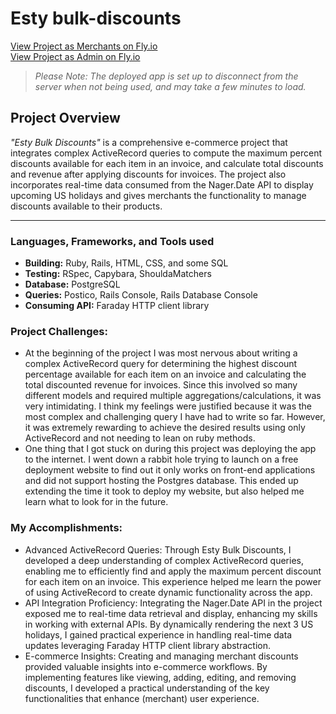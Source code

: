 # Esty bulk-discounts

[View Project as Merchants on Fly.io](https://esty-bulk-discounts.fly.dev/merchants) </br>
[View Project as Admin on Fly.io](esty-bulk-discounts.fly.dev/admin/dashboard) </br>
> *Please Note: The deployed app is set up to disconnect from the server when not being used, and may take a few minutes to load.*

## Project Overview
*"Esty Bulk Discounts"* is a comprehensive e-commerce project that integrates complex ActiveRecord queries to compute the maximum percent discounts available for each item in an invoice, and calculate total discounts and revenue after applying discounts for invoices. The project also incorporates real-time data consumed from the Nager.Date API to display upcoming US holidays and gives merchants the functionality to manage discounts available to their products. 

---
### Languages, Frameworks, and Tools used
- **Building:** Ruby, Rails, HTML, CSS, and some SQL
- **Testing:** RSpec, Capybara, ShouldaMatchers
- **Database:** PostgreSQL
- **Queries:** Postico, Rails Console, Rails Database Console
- **Consuming API:** Faraday HTTP client library

### Project Challenges:
- At the beginning of the project I was most nervous about writing a complex ActiveRecord query for determining the highest discount percentage available for each item on an invoice and calculating the total discounted revenue for invoices. Since this involved so many different models and required multiple aggregations/calculations, it was very intimidating. I think my feelings were justified because it was the most complex and challenging query I have had to write so far. However, it was extremely rewarding to achieve the desired results using only ActiveRecord and not needing to lean on ruby methods.
- One thing that I got stuck on during this project was deploying the app to the internet. I went down a rabbit hole trying to launch on a free deployment website to find out it only works on front-end applications and did not support hosting the Postgres database. This ended up extending the time it took to deploy my website, but also helped me learn what to look for in the future.

### My Accomplishments:
- Advanced ActiveRecord Queries: Through Esty Bulk Discounts, I developed a deep understanding of complex ActiveRecord queries, enabling me to efficiently find and apply the maximum percent discount for each item on an invoice. This experience helped me learn the power of using ActiveRecord to create dynamic functionality across the app.
- API Integration Proficiency: Integrating the Nager.Date API in the project exposed me to real-time data retrieval and display, enhancing my skills in working with external APIs. By dynamically rendering the next 3 US holidays, I gained practical experience in handling real-time data updates leveraging Faraday HTTP client library abstraction.
- E-commerce Insights: Creating and managing merchant discounts provided valuable insights into e-commerce workflows. By implementing features like viewing, adding, editing, and removing discounts, I developed a practical understanding of the key functionalities that enhance (merchant) user experience. 
